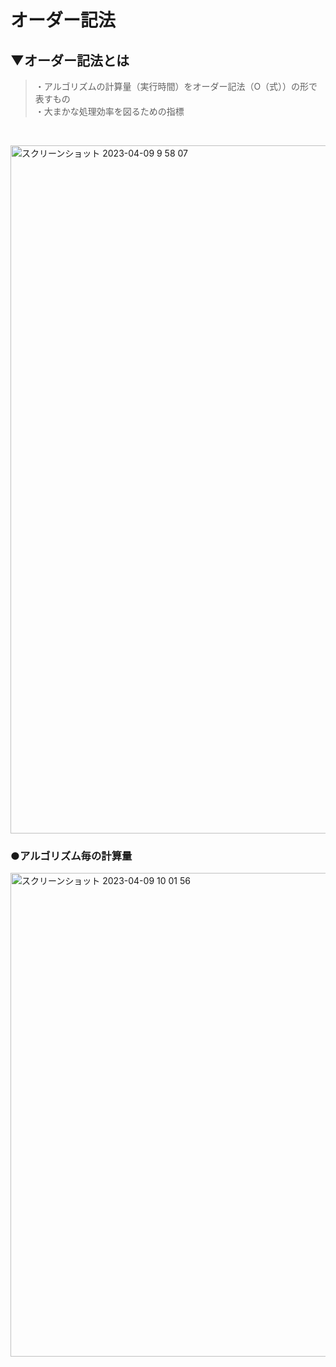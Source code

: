 # オーダー記法

## ▼オーダー記法とは
>・アルゴリズムの計算量（実行時間）をオーダー記法（O（式））の形で表すもの<br>
>・大まかな処理効率を図るための指標<br>
<br>

<img width="1101" alt="スクリーンショット 2023-04-09 9 58 07" src="https://user-images.githubusercontent.com/81621944/230748843-4c406c26-3274-4531-8213-8dc6f4e04a52.png"><br>


### ●アルゴリズム毎の計算量
<img width="774" alt="スクリーンショット 2023-04-09 10 01 56" src="https://user-images.githubusercontent.com/81621944/230749057-1abeb4fe-bb96-4f0f-b2a2-026c0bb6ab89.png"><br>
<br>
<br>
